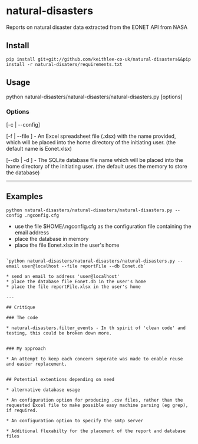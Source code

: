 # natural-disasters
Reports on natural disaster data extracted from the EONET API from NASA


## Install

`pip install git+git://github.com/keithlee-co-uk/natural-disasters&&pip install -r natural-disaters/requirements.txt`



## Usage

python natural-disasters/natural-disasters/natural-disasters.py [options]

### Options

[-c | --config] <path to config file>


[-f | --file ] <name of report file>  -  An Excel spreadsheet file (.xlsx) with the name provided, which will be placed into the home directory of the initiating user. (the default name is Eonet.xlsx)


[--db | -d ] <name of the database file>  -  The SQLite database file name which will be placed into the home directory of the initiating user. (the default uses the memory to store the database)

---

## Examples

`python natural-disasters/natural-disasters/natural-disasters.py --config .ngconfig.cfg`

* use the file $HOME/.ngconfig.cfg as the configuration file containing the email address
* place the database in memory
* place the file Eonet.xlsx in the user's home

~~~

`python natural-disasters/natural-disasters/natural-disasters.py --email user@localhost --file reportFile --db Eonet.db`

* send an email to address 'user@localhost'
* place the database file Eonet.db in the user's home
* place the file reportFile.xlsx in the user's home

---

## Critique

### The code

* natural-disasters.filter_events - In th spirit of 'clean code' and testing, this could be broken down more.


### My approach

* An attempt to keep each concern seperate was made to enable reuse and easier replacement.


## Potential extentions depending on need

* alternative database usage

* An configuration option for producing .csv files, rather than the requested Excel file to make possible easy machine parsing (eg grep), if required.

* An configuration option to specify the smtp server

* Additional flexabilty for the placement of the report and database files
